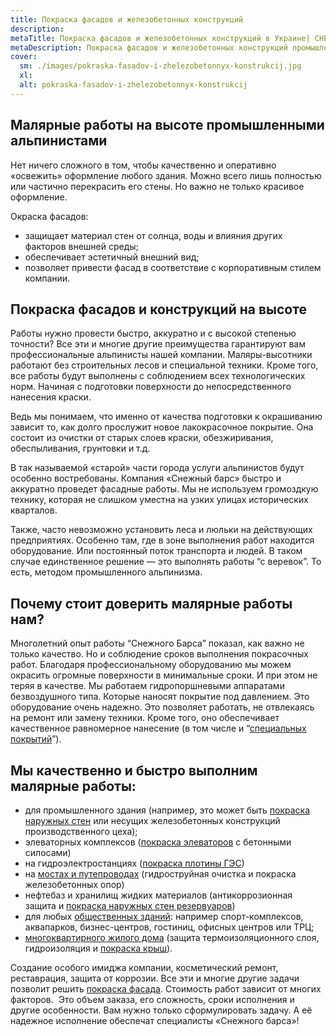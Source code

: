 ```yaml
---
title: Покраска фасадов и железобетонных конструкций
description: 
metaTitle: Покраска фасадов и железобетонных конструкций в Украине| СНЕЖНЫЙ БАРС
metaDescription: Покраска фасадов и железобетонных конструкций промышленными альпинистами по Украине ☎+38 (096) 555-30-92 от компании Снежный Барс.
cover:
  sm: ./images/pokraska-fasadov-i-zhelezobetonnyx-konstrukcij.jpg
  xl: 
  alt: pokraska-fasadov-i-zhelezobetonnyx-konstrukcij
---
```

## Малярные работы на высоте промышленными альпинистами

Нет ничего сложного в том, чтобы качественно и оперативно «освежить» оформление любого здания. Можно всего лишь полностью или частично перекрасить его стены. Но важно не только красивое оформление.

Окраска фасадов:

* защищает материал стен от солнца, воды и влияния других факторов внешней среды;
* обеспечивает эстетичный внешний вид;
* позволяет привести фасад в соответствие с корпоративным стилем компании.

## Покраска фасадов и конструкций на высоте

Работы нужно провести быстро, аккуратно и с высокой степенью точности? Все эти и многие другие преимущества гарантируют вам профессиональные альпинисты нашей компании. Маляры-высотники работают без строительных лесов и специальной техники. Кроме того, все работы будут выполнены с соблюдением всех технологических норм. Начиная с подготовки поверхности до непосредственного нанесения краски.

Ведь мы понимаем, что именно от качества подготовки к окрашиванию зависит то, как долго прослужит новое лакокрасочное покрытие. Она состоит из очистки от старых слоев краски, обезжиривания, обеспыливания, грунтовки и т.д.

В так называемой «старой» части города услуги альпинистов будут особенно востребованы. Компания «Снежный барс» быстро и аккуратно проведет фасадные работы. Мы не используем громоздкую технику, которая не слишком уместна на узких улицах исторических кварталов.

Также, часто невозможно установить леса и люльки на действующих предприятиях. Особенно там, где в зоне выполнения работ находится оборудование. Или постоянный поток транспорта и людей. В таком случае единственное решение — это выполнять работы “с веревок”. То есть, методом промышленного альпинизма.

## Почему стоит доверить малярные работы нам?

Многолетний опыт работы “Снежного Барса” показал, как важно не только качество. Но и соблюдение сроков выполнения покрасочных работ. Благодаря профессиональному оборудованию мы можем окрасить огромные поверхности в минимальные сроки. И при этом не теряя в качестве. Мы работаем гидропоршневыми аппаратами безвоздушного типа. Которые наносят покрытие под давлением. Это оборудование очень надежно. Это позволяет работать, не отвлекаясь на ремонт или замену техники. Кроме того, оно обеспечивает качественное равномерное нанесение (в том числе и “[специальных покрытий](/nanesenie-specialnyx-pokrytij/)”).

## Мы качественно и быстро выполним малярные работы:

* для промышленного здания (например, это может быть [покраска наружных стен](/pokraska-fasadov-i-zhelezobetonnyx-konstrukcij/) или несущих железобетонных конструкций производственного цеха);
* элеваторных комплексов ([покраска элеваторов](/elevatory-promyshlennye-cexa/) с бетонными силосами)
* на гидроэлектростанциях ([покраска плотины ГЭС](/elektrostancii-ges-tes-aes/))
* на [мостах и путепроводах](/puteprovody-mosty-i-estakady/) (гидроструйная очистка и покраска железобетонных опор)
* нефтебаз и хранилищ жидких материалов (антикоррозионная защита и [покраска наружных стен резервуаров](/rezervuary-dlya-zhidkostej/))
* для любых [общественных зданий](/obshhestvennye-obekty-trc-vokzaly/): например спорт-комплексов, аквапарков, бизнес-центров, гостиниц, офисных центров или ТРЦ;
* [многоквартирного жилого дома](/uteplenie_sten_i_fasadov/) (защита термоизоляционного слоя, гидроизоляция и [покраска крыш](/pokraska-kryishi/)).

Создание особого имиджа компании, косметический ремонт, реставрация, защита от коррозии. Все эти и многие другие задачи позволит решить [покраска фасада](/pokraska-fasada/). Стоимость работ зависит от многих факторов.  Это объем заказа, его сложность, сроки исполнения и другие особенности. Вам нужно только сформулировать задачу. А её надежное исполнение обеспечат специалисты «Снежного барса»!
